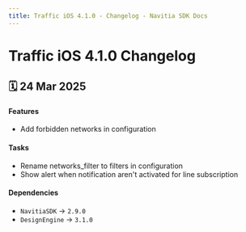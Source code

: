 ```yaml
---
title: Traffic iOS 4.1.0 - Changelog - Navitia SDK Docs
---
```


# Traffic iOS 4.1.0 Changelog

<h2>🗓 24 Mar 2025</h2>

#### Features
- Add forbidden networks in configuration

#### Tasks
- Rename networks_filter to filters in configuration
- Show alert when notification aren't activated for line subscription

#### Dependencies
- `NavitiaSDK` -> `2.9.0`
- `DesignEngine` -> `3.1.0`
